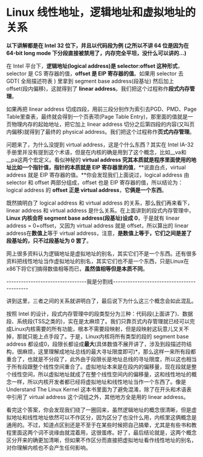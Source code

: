 # Linux 线性地址，逻辑地址和虚拟地址的关系

**以下讲解都是在 Intel 32 位下，并且以代码段为例 (之所以不讲 64 位是因为在 64-bit long mode 下分段直接被禁用了，内存完全平坦，没什么可以讲的...)**

在 Intel 平台下，**逻辑地址(logical address)是 selector:offset 这种形式**，selector 是 CS 寄存器的值，**offset 是 EIP 寄存器的值**。如果用 selector 去 GDT( 全局描述符表 ) 里拿到 segment base address(段基址) 然后加上 offset(段内偏移)，这就得到了 **linear address**。我们把这个过程称作**段式内存管理**。

如果再把 linear address 切成四段，用前三段分别作为索引去PGD、PMD、Page Table里查表，最终就会得到一个页表项(Page Table Entry)，那里面的值就是一页物理内存的起始地址，把它加上 linear address 切分之后第四段的内容(又叫页内偏移)就得到了最终的 physical address。我们把这个过程称作**页式内存管理**。

问题来了，为什么没提到 virtual address，这是个什么东西？其实在 Intel IA-32 手册里并没有提到这个术语，但是在内核的确是用到了这个概念，比如__va和__pa这两个宏定义。看似神秘的 **virtual address 究其本质就是程序里面使用的地址比如一个指针值，指针的本质就是 EIP 寄存器里的值**，**说直白点，virtual address 就是 EIP 寄存器的值。**你会发现我们上面说过，logical address 由 selector 和 offset 两部分组成，offset 也是 EIP 寄存器的值，所以结论为：logical address 的 **offset 正是 virtual address**，**它俩是一个东西**。

既然搞明白了 logical address 和 virtual address 的关系，那么我们再来看下，linear address 和 virtual address 是什么关系。在上面讲到的段式内存管理中，**Linux 内核会将 segment base address(段基址)设成 0**，于是就有 linear address = 0+offset，又因为 virtual address 就是 offset，所以算出的 linear address在**数值上**等于 virtual address，注意，**是数值上等于，它们之间是差了段基址的，只不过段基址为 0 罢了**。

网上很多资料认为逻辑地址是虚拟地址的别名，其实它们不是一个东西。还有很多资料把线性地址当作虚拟地址的别名，其实它们也不是一个东西，只是Linux在x86下将它们搞得数值相等而已，**虽然值相等但是本质不同**。

---------------------------------我是分割线-------------------------------------------

讲到这里，三者之间的关系就讲明白了，最后说下为什么这三个概念会如此混乱。

按照 Intel 的设计，段式内存管理中的段类型分为三种：代码段(上面讲了)、数据段、系统段(TSS之类的)，实在是太麻烦了。我们只靠页式内存管理就已经可以完成Linux内核需要的所有功能，根本不需要段映射，但是段映射这玩意儿又关不掉，那就只能上点手段了。于是，Linux内核将所有类型的段的 segment base address 都设成0，段限长都设成**最大**(具体数值不展开讲了，涉及到段描述符结构，很麻烦，这里理解成地址总线的最大寻址限度即可)*，那么这样一来所有段都重合了，也就是不分段了，此外由于段限长是地址总线的寻址限度，所以这也相当于所有段跟整个线性空间重合了。虚拟地址本来是在段内的偏移量，现在段就是整个线性空间，所以虚拟地址就成了在整个线性空间内的偏移量，这和线性地址的概念一样，所以内核开发者都已经将虚拟地址和线性地址当作一个东西了。像是 Understand The Linux Kernel 这本书里面为了避免混淆，除了在开头和术语表中引用了  virtual address 这个词组之外，其他地方全是用的 linear address。

看完这个答案，你会发现我们绕了一圈回来，虽然逻辑地址的概念很清晰，但是虚拟地址和线性地址依然可以不作区分，因为区分了也没什么用，内核里这俩概念是通用的。不过，知道点区别还是不至于在某些时候把自己搞晕，尤其是有些书和教程里面这两个词不说缘由就混着用，这很蛋疼。好了，最后结论就是，这两个概念区分开来的确更加清晰，但如果不作区分而直接把虚拟地址看作线性地址的别名，对你理解内核也不会产生任何影响。